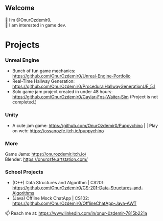 ## Welcome

👋 I’m @OnurOzdemir0.  
👀 I am interested in game dev.   

# Projects
### Unreal Engine
- Bunch of fun game mechanics: https://github.com/OnurOzdemir0/Unreal-Engine-Portfolio
- Real-Time Hallway Generation: https://github.com/OnurOzdemir0/ProceduralHallwayGenerationUE_5.1
- Solo game jam project created in under 48 hours: https://github.com/OnurOzdemir0/Caylar-Fps-Waiter-Sim (Project is not completed.)


### Unity
- A cute jam game: https://github.com/OnurOzdemir0/Puppychino |  | Play on web: https://ossanozfe.itch.io/puppychino

### More
Game Jams: https://onurozdemir.itch.io/   
Blender: https://onurozfe.artstation.com/

### School Projects
- (C++) Data Structures and Algorithm | CS201: https://github.com/OnurOzdemir0/CS-201-Data-Structures-and-Algorithms
- (Java) Offline Mock ChatApp | CS102: https://github.com/OnurOzdemir0/OfflineChatApp-Java-AWT

📫 Reach me at:  https://www.linkedin.com/in/onur-özdemir-7815b221a

<!---
OnurOzdemir0/OnurOzdemir0 is a ✨ special ✨ repository because its `README.md` (this file) appears on your GitHub profile.
You can click the Preview link to take a look at your changes.
--->
